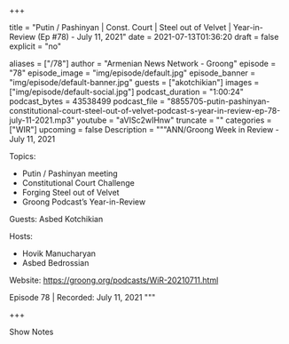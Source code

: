 
+++

title = "Putin / Pashinyan | Const. Court | Steel out of Velvet | Year-in-Review (Ep #78) - July 11, 2021"
date = 2021-07-13T01:36:20
draft = false
explicit = "no"

aliases = ["/78"]
author = "Armenian News Network - Groong"
episode = "78"
episode_image = "img/episode/default.jpg"
episode_banner = "img/episode/default-banner.jpg"
guests = ["akotchikian"]
images = ["img/episode/default-social.jpg"]
podcast_duration = "1:00:24"
podcast_bytes = 43538499
podcast_file = "8855705-putin-pashinyan-constitutional-court-steel-out-of-velvet-podcast-s-year-in-review-ep-78-july-11-2021.mp3"
youtube = "aVISc2wIHnw"
truncate = ""
categories = ["WIR"]
upcoming = false
Description = """ANN/Groong Week in Review - July 11, 2021

Topics:
  - Putin / Pashinyan meeting
  - Constitutional Court Challenge
  - Forging Steel out of Velvet
  - Groong Podcast’s Year-in-Review

Guests: Asbed Kotchikian

Hosts:
  - Hovik Manucharyan
  - Asbed Bedrossian

Website: https://groong.org/podcasts/WiR-20210711.html

Episode 78 | Recorded: July 11, 2021
"""

+++

Show Notes


